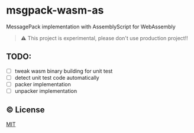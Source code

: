 # msgpack-wasm-as

MessagePack implementation with AssemblyScript for WebAssembly

> :warning: This project is experimental, please don't use production project!!

## TODO:
- [ ] tweak wasm binary building for unit test
- [ ] detect unit test code automatically
- [ ] packer implementation
- [ ] unpacker implementation

## :copyright: License

[MIT](http://opensource.org/licenses/MIT)
